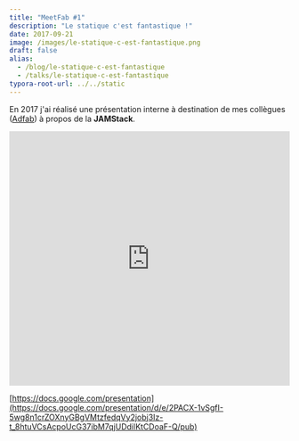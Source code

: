 ```yaml
---
title: "MeetFab #1"
description: "Le statique c'est fantastique !"
date: 2017-09-21
image: /images/le-statique-c-est-fantastique.png
draft: false
alias: 
  - /blog/le-statique-c-est-fantastique
  - /talks/le-statique-c-est-fantastique
typora-root-url: ../../static
---
```


En 2017 j'ai réalisé une présentation interne à destination de mes collègues ([Adfab](https://adfab.fr)) à propos de la **JAMStack**.
<!--break-->
<iframe src="https://docs.google.com/presentation/d/e/2PACX-1vSgfI-5wg8n1crZOXnyGBgVMtzfedqVy2jobj3Iz-t_8htuVCsAcpoUcG37ibM7qjUDdilKtCDoaF-Q/embed?start=false&loop=false&delayms=3000" frameborder="0" width="760" height="457" allowfullscreen="true" mozallowfullscreen="true" webkitallowfullscreen="true" style="width:100%;"></iframe>

[https://docs.google.com/presentation](https://docs.google.com/presentation/d/e/2PACX-1vSgfI-5wg8n1crZOXnyGBgVMtzfedqVy2jobj3Iz-t_8htuVCsAcpoUcG37ibM7qjUDdilKtCDoaF-Q/pub)
